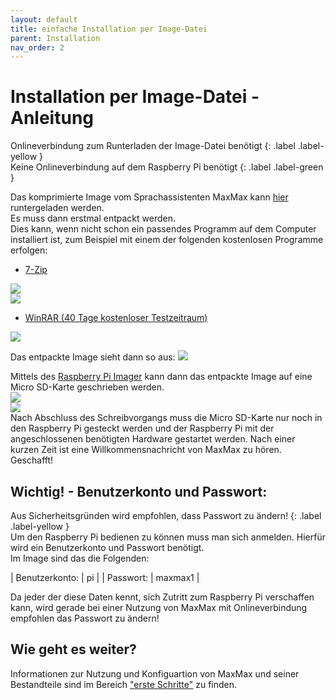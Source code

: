 ```yaml
---
layout: default
title: einfache Installation per Image-Datei
parent: Installation
nav_order: 2
---
```



# Installation per Image-Datei - Anleitung 

<div class="labels" markdown="1">
Onlineverbindung zum Runterladen der Image-Datei benötigt
{: .label .label-yellow }
</div>

<div class="labels" markdown="1">
Keine Onlineverbindung auf dem Raspberry Pi benötigt
{: .label .label-green }
</div>

Das komprimierte Image vom Sprachassistenten MaxMax kann [hier](https://drive.google.com/file/d/1rsfCCy5GsPeIJup7GpszWAbtiVu9NVtj/view?usp=sharing) runtergeladen werden. <br />
Es muss dann erstmal entpackt werden. <br /> Dies kann, wenn nicht schon ein passendes Programm auf dem Computer installiert ist, zum Beispiel mit einem der folgenden kostenlosen Programme erfolgen:

- [7-Zip](https://www.7-zip.de/)<br />

![](/assets/images/7zip1.PNG)<br />
![](/assets/images/7zip2.PNG)<br />

- [WinRAR (40 Tage kostenloser Testzeitraum)](https://winrar.de/downld.php)<br />

![](/assets/images/winrar1.PNG)<br />

Das entpackte Image sieht dann so aus:
![](/assets/images/finishImage.PNG)


Mittels des [Raspberry Pi Imager](https://www.raspberrypi.org/software/) kann dann das entpackte Image auf eine Micro SD-Karte geschrieben werden. <br />
![](/assets/images/piimagerimage2.PNG)<br />
![](/assets/images/piimagerimage3.PNG)<br />
Nach Abschluss des Schreibvorgangs muss die Micro SD-Karte nur noch in den Raspberry Pi gesteckt werden und der Raspberry Pi mit der angeschlossenen benötigten Hardware gestartet werden. Nach einer kurzen Zeit ist eine Willkommensnachricht von MaxMax zu hören. Geschafft!

## Wichtig! - Benutzerkonto und Passwort:

<div class="labels" markdown="1">
Aus Sicherheitsgründen wird empfohlen, dass Passwort zu ändern!
{: .label .label-yellow }
</div>
Um den Raspberry Pi bedienen zu können muss man sich anmelden. Hierfür wird ein Benutzerkonto und Passwort benötigt. <br /> Im Image sind das die Folgenden:

| Benutzerkonto: | pi |
| Passwort: | maxmax1 |

Da jeder der diese Daten kennt, sich Zutritt zum Raspberry Pi verschaffen kann, wird gerade bei einer Nutzung von MaxMax mit Onlineverbindung empfohlen das Passwort zu ändern! 

## Wie geht es weiter?
Informationen zur Nutzung und Konfiguartion von MaxMax und seiner Bestandteile sind im Bereich ["erste Schritte"](/ersteSchritte.md) zu finden. 

